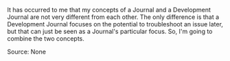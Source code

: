 It has occurred to me that my concepts of a Journal and a Development Journal are not very different from each other. The only difference is that a Development Journal focuses on the potential to troubleshoot an issue later, but that can just be seen as a Journal's particular focus. So, I'm going to combine the two concepts.

Source: None
